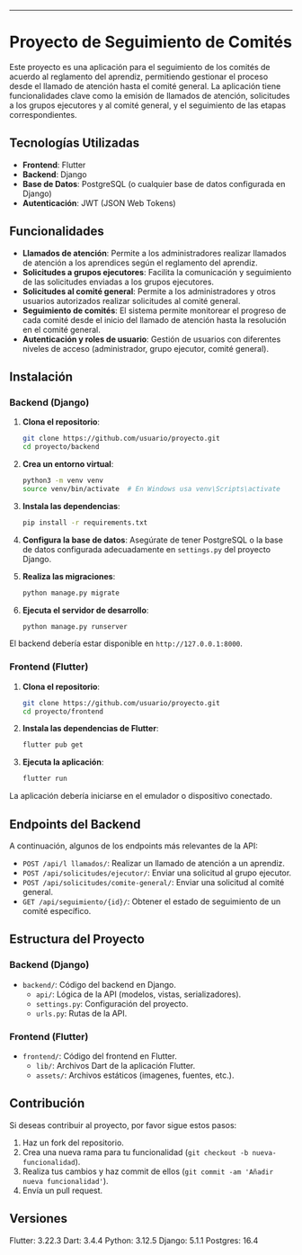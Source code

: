 ---

# Proyecto de Seguimiento de Comités

Este proyecto es una aplicación para el seguimiento de los comités de acuerdo al reglamento del aprendiz, permitiendo gestionar el proceso desde el llamado de atención hasta el comité general. La aplicación tiene funcionalidades clave como la emisión de llamados de atención, solicitudes a los grupos ejecutores y al comité general, y el seguimiento de las etapas correspondientes.

## Tecnologías Utilizadas

- **Frontend**: Flutter
- **Backend**: Django
- **Base de Datos**: PostgreSQL (o cualquier base de datos configurada en Django)
- **Autenticación**: JWT (JSON Web Tokens)

## Funcionalidades

- **Llamados de atención**: Permite a los administradores realizar llamados de atención a los aprendices según el reglamento del aprendiz.
- **Solicitudes a grupos ejecutores**: Facilita la comunicación y seguimiento de las solicitudes enviadas a los grupos ejecutores.
- **Solicitudes al comité general**: Permite a los administradores y otros usuarios autorizados realizar solicitudes al comité general.
- **Seguimiento de comités**: El sistema permite monitorear el progreso de cada comité desde el inicio del llamado de atención hasta la resolución en el comité general.
- **Autenticación y roles de usuario**: Gestión de usuarios con diferentes niveles de acceso (administrador, grupo ejecutor, comité general).

## Instalación

### Backend (Django)

1. **Clona el repositorio**:
   ```bash
   git clone https://github.com/usuario/proyecto.git
   cd proyecto/backend
   ```

2. **Crea un entorno virtual**:
   ```bash
   python3 -m venv venv
   source venv/bin/activate  # En Windows usa venv\Scripts\activate
   ```

3. **Instala las dependencias**:
   ```bash
   pip install -r requirements.txt
   ```

4. **Configura la base de datos**: Asegúrate de tener PostgreSQL o la base de datos configurada adecuadamente en `settings.py` del proyecto Django.

5. **Realiza las migraciones**:
   ```bash
   python manage.py migrate
   ```

6. **Ejecuta el servidor de desarrollo**:
   ```bash
   python manage.py runserver
   ```

El backend debería estar disponible en `http://127.0.0.1:8000`.

### Frontend (Flutter)

1. **Clona el repositorio**:
   ```bash
   git clone https://github.com/usuario/proyecto.git
   cd proyecto/frontend
   ```

2. **Instala las dependencias de Flutter**:
   ```bash
   flutter pub get
   ```

3. **Ejecuta la aplicación**:
   ```bash
   flutter run
   ```

La aplicación debería iniciarse en el emulador o dispositivo conectado.

## Endpoints del Backend

A continuación, algunos de los endpoints más relevantes de la API:

- `POST /api/l llamados/`: Realizar un llamado de atención a un aprendiz.
- `POST /api/solicitudes/ejecutor/`: Enviar una solicitud al grupo ejecutor.
- `POST /api/solicitudes/comite-general/`: Enviar una solicitud al comité general.
- `GET /api/seguimiento/{id}/`: Obtener el estado de seguimiento de un comité específico.

## Estructura del Proyecto

### Backend (Django)
- `backend/`: Código del backend en Django.
  - `api/`: Lógica de la API (modelos, vistas, serializadores).
  - `settings.py`: Configuración del proyecto.
  - `urls.py`: Rutas de la API.

### Frontend (Flutter)
- `frontend/`: Código del frontend en Flutter.
  - `lib/`: Archivos Dart de la aplicación Flutter.
  - `assets/`: Archivos estáticos (imagenes, fuentes, etc.).

## Contribución

Si deseas contribuir al proyecto, por favor sigue estos pasos:

1. Haz un fork del repositorio.
2. Crea una nueva rama para tu funcionalidad (`git checkout -b nueva-funcionalidad`).
3. Realiza tus cambios y haz commit de ellos (`git commit -am 'Añadir nueva funcionalidad'`).
4. Envía un pull request.

## Versiones
Flutter: 3.22.3
Dart: 3.4.4
Python: 3.12.5
Django: 5.1.1
Postgres: 16.4

